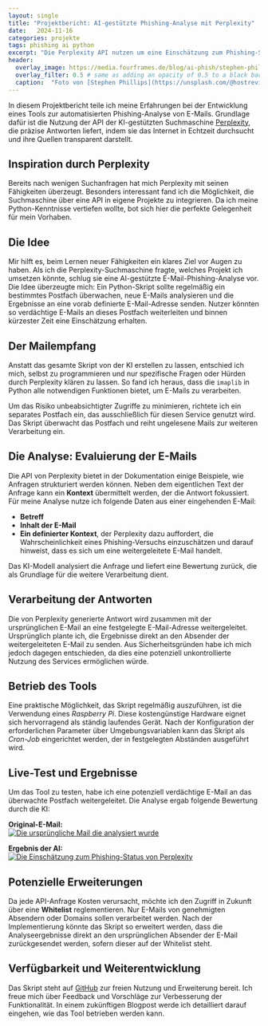 ```yaml
---
layout: single
title: "Projektbericht: AI-gestützte Phishing-Analyse mit Perplexity"
date:   2024-11-16 
categories: projekte
tags: phishing ai python
excerpt: "Die Perplexity API nutzen um eine Einschätzung zum Phishing-Status einer Mail zu erhalten."
header:
  overlay_image: https://media.fourframes.de/blog/ai-phish/stephen-phillips-hostreviews-co-uk-F8QgtxUc6-E-unsplash.jpg
  overlay_filter: 0.5 # same as adding an opacity of 0.5 to a black background
  caption:  "Foto von [Stephen Phillips](https://unsplash.com/@hostreviews?utm_content=creditCopyText&utm_medium=referral&utm_source=unsplash) auf [Unsplash](https://unsplash.com/photos/mail-icon-F8QgtxUc6-E?utm_content=creditCopyText&utm_medium=referral&utm_source=unsplash)"
---
```


In diesem Projektbericht teile ich meine Erfahrungen bei der Entwicklung eines Tools zur automatisierten Phishing-Analyse von E-Mails. Grundlage dafür ist die Nutzung der API der KI-gestützten Suchmaschine [Perplexity](https://www.perplexity.ai/), die präzise Antworten liefert, indem sie das Internet in Echtzeit durchsucht und ihre Quellen transparent darstellt.

## Inspiration durch Perplexity

Bereits nach wenigen Suchanfragen hat mich Perplexity mit seinen Fähigkeiten überzeugt. Besonders interessant fand ich die Möglichkeit, die Suchmaschine über eine API in eigene Projekte zu integrieren. Da ich meine Python-Kenntnisse vertiefen wollte, bot sich hier die perfekte Gelegenheit für mein Vorhaben.

## Die Idee

Mir hilft es, beim Lernen neuer Fähigkeiten ein klares Ziel vor Augen zu haben. Als ich die Perplexity-Suchmaschine fragte, welches Projekt ich umsetzen könnte, schlug sie eine AI-gestützte E-Mail-Phishing-Analyse vor. Die Idee überzeugte mich: Ein Python-Skript sollte regelmäßig ein bestimmtes Postfach überwachen, neue E-Mails analysieren und die Ergebnisse an eine vorab definierte E-Mail-Adresse senden. Nutzer könnten so verdächtige E-Mails an dieses Postfach weiterleiten und binnen kürzester Zeit eine Einschätzung erhalten.

## Der Mailempfang

Anstatt das gesamte Skript von der KI erstellen zu lassen, entschied ich mich, selbst zu programmieren und nur spezifische Fragen oder Hürden durch Perplexity klären zu lassen. So fand ich heraus, dass die `imaplib` in Python alle notwendigen Funktionen bietet, um E-Mails zu verarbeiten.

Um das Risiko unbeabsichtigter Zugriffe zu minimieren, richtete ich ein separates Postfach ein, das ausschließlich für diesen Service genutzt wird. Das Skript überwacht das Postfach und reiht ungelesene Mails zur weiteren Verarbeitung ein.

## Die Analyse: Evaluierung der E-Mails

Die API von Perplexity bietet in der Dokumentation einige Beispiele, wie Anfragen strukturiert werden können. Neben dem eigentlichen Text der Anfrage kann ein **Kontext** übermittelt werden, der die Antwort fokussiert. Für meine Analyse nutze ich folgende Daten aus einer eingehenden E-Mail:

- **Betreff**
- **Inhalt der E-Mail**
- **Ein definierter Kontext**, der Perplexity dazu auffordert, die Wahrscheinlichkeit eines Phishing-Versuchs einzuschätzen und darauf hinweist, dass es sich um eine weitergeleitete E-Mail handelt.

Das KI-Modell analysiert die Anfrage und liefert eine Bewertung zurück, die als Grundlage für die weitere Verarbeitung dient.

## Verarbeitung der Antworten

Die von Perplexity generierte Antwort wird zusammen mit der ursprünglichen E-Mail an eine festgelegte E-Mail-Adresse weitergeleitet. Ursprünglich plante ich, die Ergebnisse direkt an den Absender der weitergeleiteten E-Mail zu senden. Aus Sicherheitsgründen habe ich mich jedoch dagegen entschieden, da dies eine potenziell unkontrollierte Nutzung des Services ermöglichen würde.

## Betrieb des Tools

Eine praktische Möglichkeit, das Skript regelmäßig auszuführen, ist die Verwendung eines *Raspberry Pi*. Diese kostengünstige Hardware eignet sich hervorragend als ständig laufendes Gerät. Nach der Konfiguration der erforderlichen Parameter über Umgebungsvariablen kann das Skript als *Cron-Job* eingerichtet werden, der in festgelegten Abständen ausgeführt wird.

## Live-Test und Ergebnisse

Um das Tool zu testen, habe ich eine potenziell verdächtige E-Mail an das überwachte Postfach weitergeleitet. Die Analyse ergab folgende Bewertung durch die KI:

**Original-E-Mail:**  
[![Die ursprüngliche Mail die analysiert wurde](https://media.fourframes.de/blog/ai-phish/mail.png)](https://media.fourframes.de/blog/ai-phish/mail.png)

**Ergebnis der AI:**  
[![Die Einschätzung zum Phishing-Status von Perplexity](https://media.fourframes.de/blog/ai-phish/response.png)](https://media.fourframes.de/blog/ai-phish/response.png)

## Potenzielle Erweiterungen

Da jede API-Anfrage Kosten verursacht, möchte ich den Zugriff in Zukunft über eine **Whitelist** reglementieren. Nur E-Mails von genehmigten Absendern oder Domains sollen verarbeitet werden. Nach der Implementierung könnte das Skript so erweitert werden, dass die Analyseergebnisse direkt an den ursprünglichen Absender der E-Mail zurückgesendet werden, sofern dieser auf der Whitelist steht.

## Verfügbarkeit und Weiterentwicklung

Das Skript steht auf [GitHub](https://github.com/fourframes/perplexity-phish-check) zur freien Nutzung und Erweiterung bereit. Ich freue mich über Feedback und Vorschläge zur Verbesserung der Funktionalität. In einem zukünftigen Blogpost werde ich detailliert darauf eingehen, wie das Tool betrieben werden kann.
